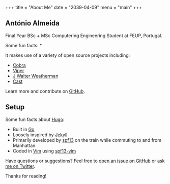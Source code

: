 +++
title = "About Me"
date = "2039-04-09"
menu = "main"
+++

## António Almeida

Final Year BSc + MSc Computering Engineering Student at FEUP, Portugal.

Some fun facts:
* 


It makes use of a variety of open source projects including:

* [Cobra](https://github.com/spf13/cobra)
* [Viper](https://github.com/spf13/viper)
* [J Walter Weatherman](https://github.com/spf13/jWalterWeatherman)
* [Cast](https://github.com/spf13/cast)

Learn more and contribute on [GitHub](https://github.com/spf13).

## Setup

Some fun facts about [Hugo](http://gohugo.io/):

* Built in [Go](http://golang.org/)
* Loosely inspired by [Jekyll](http://jekyllrb.com/)
* Primarily developed by [spf13](http://spf13.com/) on the train while commuting to and from Manhattan.
* Coded in [Vim](http://vim.org) using [spf13-vim](http://vim.spf13.com/)

Have questions or suggestions? Feel free to [open an issue on GitHub](https://github.com/spf13/hugo/issues/new) or [ask me on Twitter](https://twitter.com/spf13).

Thanks for reading!
